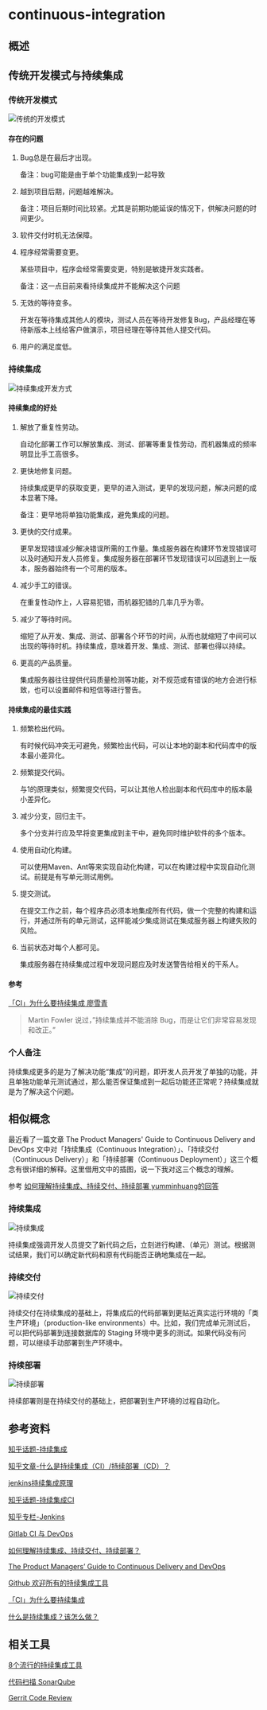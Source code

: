 # continuous-integration

## 概述

## 传统开发模式与持续集成

### 传统开发模式

![传统的开发模式](./continuous-integration_files/traditional_develop.png)

#### 存在的问题

1. Bug总是在最后才出现。

    备注：bug可能是由于单个功能集成到一起导致

2. 越到项目后期，问题越难解决。

    备注：项目后期时间比较紧。尤其是前期功能延误的情况下，供解决问题的时间更少。

3. 软件交付时机无法保障。

4. 程序经常需要变更。

    某些项目中，程序会经常需要变更，特别是敏捷开发实践者。

    备注：这一点目前来看持续集成并不能解决这个问题

5. 无效的等待变多。

    开发在等待集成其他人的模块，测试人员在等待开发修复Bug，产品经理在等待新版本上线给客户做演示，项目经理在等待其他人提交代码。

6. 用户的满足度低。

### 持续集成

![持续集成开发方式](./continuous-integration_files/continuous_integration_develop.png)

#### 持续集成的好处

1. 解放了重复性劳动。

    自动化部署工作可以解放集成、测试、部署等重复性劳动，而机器集成的频率明显比手工高很多。

2. 更快地修复问题。

    持续集成更早的获取变更，更早的进入测试，更早的发现问题，解决问题的成本显著下降。

    备注：更早地将单独功能集成，避免集成的问题。

3. 更快的交付成果。

    更早发现错误减少解决错误所需的工作量。集成服务器在构建环节发现错误可以及时通知开发人员修复。集成服务器在部署环节发现错误可以回退到上一版本，服务器始终有一个可用的版本。

4. 减少手工的错误。

    在重复性动作上，人容易犯错，而机器犯错的几率几乎为零。

5. 减少了等待时间。

    缩短了从开发、集成、测试、部署各个环节的时间，从而也就缩短了中间可以出现的等待时机。持续集成，意味着开发、集成、测试、部署也得以持续。

6. 更高的产品质量。

    集成服务器往往提供代码质量检测等功能，对不规范或有错误的地方会进行标致，也可以设置邮件和短信等进行警告。

#### 持续集成的最佳实践

1. 频繁检出代码。

    有时候代码冲突无可避免，频繁检出代码，可以让本地的副本和代码库中的版本最小差异化。

2. 频繁提交代码。

    与1的原理类似，频繁提交代码，可以让其他人检出副本和代码库中的版本最小差异化。

3. 减少分支，回归主干。

    多个分支并行应及早将变更集成到主干中，避免同时维护软件的多个版本。

4. 使用自动化构建。

    可以使用Maven、Ant等来实现自动化构建，可以在构建过程中实现自动化测试。前提是有写单元测试用例。

5. 提交测试。

    在提交工作之前，每个程序员必须本地集成所有代码，做一个完整的构建和运行，并通过所有的单元测试，这样能减少集成测试在集成服务器上构建失败的风险。

6. 当前状态对每个人都可见。

    集成服务器在持续集成过程中发现问题应及时发送警告给相关的干系人。

#### 参考

 [「CI」为什么要持续集成 廖雪青](https://www.jianshu.com/p/1cd01bcc77f2)


>Martin Fowler 说过，”持续集成并不能消除 Bug，而是让它们非常容易发现和改正。”

### 个人备注

持续集成更多的是为了解决功能“集成”的问题，即开发人员开发了单独的功能，并且单独功能单元测试通过，那么能否保证集成到一起后功能还正常呢？持续集成就是为了解决这个问题。

## 相似概念

最近看了一篇文章 The Product Managers' Guide to Continuous Delivery and DevOps 文中对「持续集成（Continuous Integration）」、「持续交付（Continuous Delivery）」和「持续部署（Continuous Deployment）」这三个概念有很详细的解释。这里借用文中的插图，说一下我对这三个概念的理解。

参考 [如何理解持续集成、持续交付、持续部署 yumminhuang的回答](https://www.zhihu.com/question/23444990/answer/89426003)

### 持续集成

![持续集成](./continuous-integration_files/continuous_integration_hd.png)

持续集成强调开发人员提交了新代码之后，立刻进行构建、（单元）测试。根据测试结果，我们可以确定新代码和原有代码能否正确地集成在一起。

### 持续交付

![持续交付](./continuous-integration_files/continuous_delivery_hd.png)

持续交付在持续集成的基础上，将集成后的代码部署到更贴近真实运行环境的「类生产环境」（production-like environments）中。比如，我们完成单元测试后，可以把代码部署到连接数据库的 Staging 环境中更多的测试。如果代码没有问题，可以继续手动部署到生产环境中。

### 持续部署

![持续部署](./continuous-integration_files/continuous_deployment_hd.png)

持续部署则是在持续交付的基础上，把部署到生产环境的过程自动化。

## 参考资料

[知乎话题-持续集成](https://www.zhihu.com/search?type=content&q=%E6%8C%81%E7%BB%AD%E9%9B%86%E6%88%90)

[知乎文章-什么是持续集成（CI）/持续部署（CD）？](https://zhuanlan.zhihu.com/p/42286143)

[jenkins持续集成原理](https://www.cnblogs.com/liyuanhong/p/6548925.html)

[知乎话题-持续集成CI](https://www.zhihu.com/topic/19603714/hot)

[知乎专栏-Jenkins](https://zhuanlan.zhihu.com/c_193701892)

[Gitlab CI 与 DevOps](https://zhuanlan.zhihu.com/p/35749347)

[如何理解持续集成、持续交付、持续部署？](https://www.zhihu.com/question/23444990/answer/89426003)

[The Product Managers’ Guide to Continuous Delivery and DevOps](https://www.mindtheproduct.com/2016/02/what-the-hell-are-ci-cd-and-devops-a-cheatsheet-for-the-rest-of-us/)

[Github 欢迎所有的持续集成工具](https://zhuanlan.zhihu.com/p/30889388)

[「CI」为什么要持续集成](https://www.jianshu.com/p/1cd01bcc77f2)

[什么是持续集成？该怎么做？](http://network.51cto.com/art/201801/563064.htm)

## 相关工具

[8个流行的持续集成工具](https://www.testwo.com/article/1170)

[代码扫描 SonarQube](https://www.sonarqube.org/)

[Gerrit Code Review](https://www.gerritcodereview.com/)